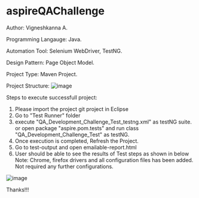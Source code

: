 # aspireQAChallenge
Author: Vigneshkanna A.

Programming Langauge: Java.

Automation Tool: Selenium WebDriver, TestNG.

Design Pattern: Page Object Model.

Project Type: Maven Project.

Project Structure:
![image](https://user-images.githubusercontent.com/39564240/164712165-e7e11e42-0fe7-4ffc-9dea-dde9394f45d3.png)


Steps to execute successfull project:

1.  Please import the project git project in Eclipse
2.  Go to "Test Runner" folder
3.  execute "QA_Development_Challenge_Test_testng.xml" as testNG suite. or open package "aspire.pom.tests" and run class "QA_Development_Challenge_Test" as testNG.
4.  Once execution is completed, Refresh the Project.
5.  Go to test-output and open emailable-report.html
6.  User should be able to see the results of Test steps as shown in below
Note: Chrome, firefox drivers and all configuration files has been added. Not required any further configurations.

![image](https://user-images.githubusercontent.com/39564240/164711554-9f5604e9-4924-4600-a90a-5ee8008b77e8.png)

Thanks!!!
